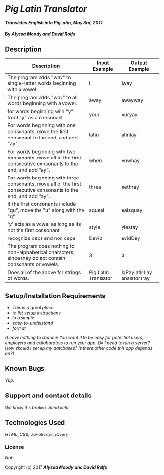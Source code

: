 
# _Pig Latin Translator_

#### _Translates English into PigLatin, May 3rd, 2017_

#### By _**Alyssa Moody and David Rolfs**_

## Description

| Description  | Input Example | Output Example |
| ------------- | ------------- | ------------- |
| The program adds "way" to single-letter words beginning with a vowel.  | i  | iway  |
| The program adds "way" to all words beginning with a vowel.  | away  | awayway  |
| for words beginning with "y" treat "y" as a consonant  | your  | ouryay  |
| For words beginning with one consonants, move the first consonant to the end, and add "ay".  | latin  | atinlay  |
| For words beginning with two consonants, move all of the first consecutive consonants to the end, and add "ay".  | when  | enwhay  |
| For words beginning with three consonants, move all of the first consecutive consonants to the end, and add "ay".  | three  | eethray  |
| If the first consonants include "qu", move the "u" along with the "q"  | squeal  | ealsquay  |
| 'y' acts as a vowel as long as its not the first consonant  | style  | ylestay  |
| recognize caps and non caps  | David  | avidDay  |
| The program does nothing to non-alphabetical characters, since they do not contain consonants or vowels.  | 3  | 3  |
| Does all of the above for strings of words.  | Pig Latin Translator  | igPay atinLay anslatorTray  |


## Setup/Installation Requirements

* _This is a great place_
* _to list setup instructions_
* _in a simple_
* _easy-to-understand_
* _format_

_{Leave nothing to chance! You want it to be easy for potential users, employers and collaborators to run your app. Do I need to run a server? How should I set up my databases? Is there other code this app depends on?}_

## Known Bugs

_Yup._

## Support and contact details

_We know it's broken. Send help._

## Technologies Used

_HTML, CSS, JavaScript, jQuery_

### License

*Nah.*

Copyright (c) 2017 **_Alyssa Moody and David Rolfs_**
